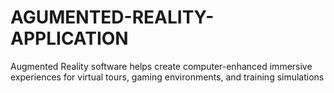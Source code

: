 # AGUMENTED-REALITY-APPLICATION
Augmented Reality software helps create computer-enhanced immersive experiences for virtual tours, gaming environments, and training simulations
